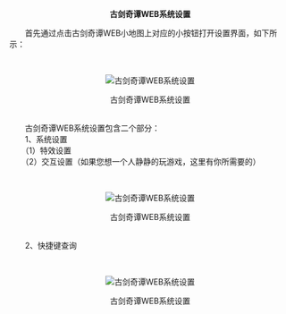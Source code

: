 <p style="TEXT-ALIGN: center"><b>古剑奇谭WEB系统设置</b></p> 

<p>　　首先通过点击古剑奇谭WEB小地图上对应的小按钮打开设置界面，如下所示：</p><p>&nbsp;</p><p style="TEXT-ALIGN: center"><img title="古剑奇谭WEB系统设置" alt="古剑奇谭WEB系统设置" src="http://dev.36b.me/current/gjqt/img/resource/101-1.jpg"/></p><p style="TEXT-ALIGN: center">古剑奇谭WEB系统设置</p><p><br/>　　古剑奇谭WEB系统设置包含二个部分：<br/>　　1、系统设置<br/>　　（1）特效设置<br/>　　（2）交互设置（如果您想一个人静静的玩游戏，这里有你所需要的）</p><p>&nbsp;</p><p style="TEXT-ALIGN: center"><img title="古剑奇谭WEB系统设置" alt="古剑奇谭WEB系统设置" src="http://dev.36b.me/current/gjqt/img/resource/101-2.jpg"/></p><p style="TEXT-ALIGN: center">古剑奇谭WEB系统设置</p><p><br/>　　2、快捷键查询</p><p>&nbsp;</p><p style="TEXT-ALIGN: center"><img title="古剑奇谭WEB系统设置" alt="古剑奇谭WEB系统设置" src="http://dev.36b.me/current/gjqt/img/resource/101-3.jpg"/></p><p style="TEXT-ALIGN: center">古剑奇谭WEB系统设置</p>